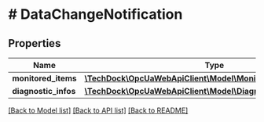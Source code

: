 # # DataChangeNotification

## Properties

Name | Type | Description | Notes
------------ | ------------- | ------------- | -------------
**monitored_items** | [**\TechDock\OpcUaWebApiClient\Model\MonitoredItemNotification[]**](MonitoredItemNotification.md) |  | [optional]
**diagnostic_infos** | [**\TechDock\OpcUaWebApiClient\Model\DiagnosticInfo[]**](DiagnosticInfo.md) |  | [optional]

[[Back to Model list]](../../README.md#models) [[Back to API list]](../../README.md#endpoints) [[Back to README]](../../README.md)
